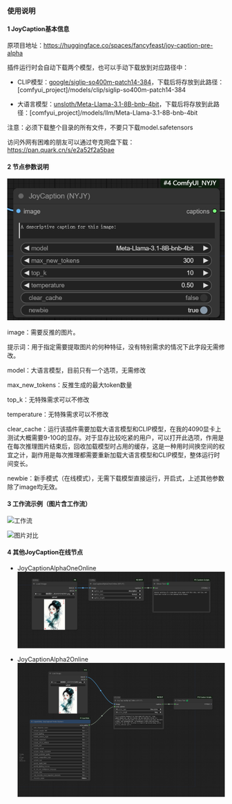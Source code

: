 ### 使用说明
#### 1 JoyCaption基本信息
原项目地址：https://huggingface.co/spaces/fancyfeast/joy-caption-pre-alpha

插件运行时会自动下载两个模型，也可以手动下载放到对应路径中：

- CLIP模型：[google/siglip-so400m-patch14-384]( https://huggingface.co/google/siglip-so400m-patch14-384/tree/main )，下载后将存放到此路径：[comfyui_project]/models/clip/siglip-so400m-patch14-384

- 大语言模型：[unsloth/Meta-Llama-3.1-8B-bnb-4bit]( https://huggingface.co/unsloth/Meta-Llama-3.1-8B-bnb-4bit/tree/main )，下载后将存放到此路径：[comfyui_project]/models/llm/Meta-Llama-3.1-8B-bnb-4bit

注意：必须下载整个目录的所有文件，不要只下载model.safetensors

访问外网有困难的朋友可以通过夸克网盘下载：https://pan.quark.cn/s/e2a52f2a5bae

#### 2 节点参数说明

![joy caption节点](images/joycaption-node.png)

image：需要反推的图片。

提示词：用于指定需要提取图片的何种特征，没有特别需求的情况下此字段无需修改。

model：大语言模型，目前只有一个选项，无需修改

max_new_tokens：反推生成的最大token数量

top_k：无特殊需求可以不修改

temperature：无特殊需求可以不修改

clear_cache：运行该插件需要加载大语言模型和CLIP模型，在我的4090显卡上测试大概需要9-10G的显存。对于显存比较吃紧的用户，可以打开此选项，作用是在每次推理图片结束后，回收加载模型时占用的缓存，这是一种用时间换空间的权宜之计，副作用是每次推理都需要重新加载大语言模型和CLIP模型，整体运行时间变长。

newbie：新手模式（在线模式），无需下载模型直接运行，开启式，上述其他参数除了image均无效。

#### 3 工作流示例（图片含工作流）

![工作流](images/joycaption.png)


![图片对比](images/joycaption-2.png)

#### 4 其他JoyCaption在线节点
- JoyCaptionAlphaOneOnline
![JoyCaptionAlphaOneOnline](images/JoyCaptionAlphaOneOnline.png)

- JoyCaptionAlpha2Online
![JoyCaptionAlphaOneOnline](images/JoyCaptionAlpha2Online.png)